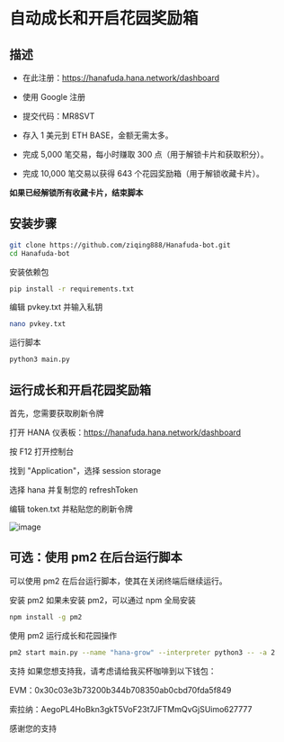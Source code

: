 # 自动成长和开启花园奖励箱


## 描述
- 在此注册：https://hanafuda.hana.network/dashboard
- 使用 Google 注册
- 提交代码：MR8SVT

- 存入 1 美元到 ETH BASE，金额无需太多。
- 完成 5,000 笔交易，每小时赚取 300 点（用于解锁卡片和获取积分）。
- 完成 10,000 笔交易以获得 643 个花园奖励箱（用于解锁收藏卡片）。

**如果已经解锁所有收藏卡片，结束脚本**

## 安装步骤
```bash
git clone https://github.com/ziqing888/Hanafuda-bot.git
cd Hanafuda-bot
```
安装依赖包
```bash
pip install -r requirements.txt

```
编辑 pvkey.txt 并输入私钥
```bash
nano pvkey.txt
```
运行脚本
```bash
python3 main.py
```
## 运行成长和开启花园奖励箱
首先，您需要获取刷新令牌

打开 HANA 仪表板：https://hanafuda.hana.network/dashboard

按 F12 打开控制台

找到 "Application"，选择 session storage

选择 hana 并复制您的 refreshToken

编辑 token.txt 并粘贴您的刷新令牌

![image](https://github.com/user-attachments/assets/fda26b50-6727-4b58-b957-5a6b92a59b90)

## 可选：使用 pm2 在后台运行脚本
可以使用 pm2 在后台运行脚本，使其在关闭终端后继续运行。

安装 pm2
如果未安装 pm2，可以通过 npm 全局安装
```bash
npm install -g pm2
```
使用 pm2  运行成长和花园操作
```bash
pm2 start main.py --name "hana-grow" --interpreter python3 -- -a 2
```
支持
如果您想支持我，请考虑请给我买杯咖啡到以下钱包：

EVM：0x30c03e3b73200b344b708350ab0cbd70fda5f849

索拉纳：AegoPL4HoBkn3gkT5VoF23t7JFTMmQvGjSUimo627777

感谢您的支持



